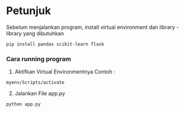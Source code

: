 # Petunjuk

Sebelum menjalankan program, install virtual environment dan library - library yang dibutuhkan

```
pip install pandas scikit-learn flask
```

### Cara running program

1. Aktifkan Virtual Environmentnya
Contoh :
```
myenv/Scripts/activate
```

2. Jalankan File app.py
```
python app.py
```

